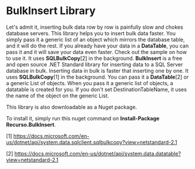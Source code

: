 # BulkInsert Library
Let's admit it, inserting bulk data row by row is painfully slow and chokes database servers. This library helps you to insert bulk data faster. You simply pass it a generic list of an object which mirrors the database table, and it will do the rest. If you already have your data in a **DataTable**, you can pass it and it will save your data even faster. Check out the sample on how to use it. It uses **SQLBulkCopy**[2] in the background. **BulkInsert** is a free and open source .NET Standard library for inserting data to a SQL Server database in bulk. Inserting data in bulk is faster
that inserting one by one. It uses **SQLBulkCopy**[1] in the background. You can pass it a **DataTable**[2] or a generic List of objects. When you pass it a generic list of objects, a datatable is created for you. If you don't set DestinationTableName, it uses the name of the object on the generic List.

This library is also downloadable as a Nuget package.

To install it, simply run this nuget command on **Install-Package Recurso.BulkInsert**.

[1] https://docs.microsoft.com/en-us/dotnet/api/system.data.sqlclient.sqlbulkcopy?view=netstandard-2.1

[2] https://docs.microsoft.com/en-us/dotnet/api/system.data.datatable?view=netstandard-2.1

